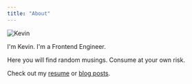 ```yaml
---
title: "About"
---
```


<img src="/img/kevin.jpg" title="Kevin" alt="Kevin" class="img img--left" />

I'm Kevin. I'm a Frontend Engineer.

Here you will find random musings. Consume at your own risk.

Check out my [resume](/resume/) or [blog posts](/posts/).
